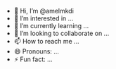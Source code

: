 - 👋 Hi, I’m @amelmkdi
- 👀 I’m interested in ...
- 🌱 I’m currently learning ...
- 💞️ I’m looking to collaborate on ...
- 📫 How to reach me ...
- 😄 Pronouns: ...
- ⚡ Fun fact: ...

<!---
amelmkdi/amelmkdi is a ✨ special ✨ repository because its `README.md` (this file) appears on your GitHub profile.
You can click the Preview link to take a look at your changes.
--->
